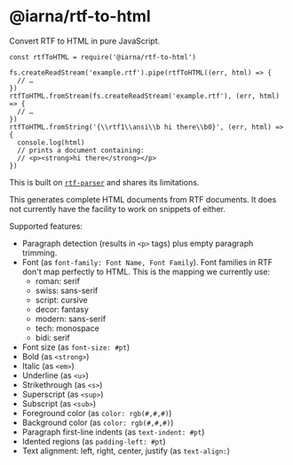 # @iarna/rtf-to-html

Convert RTF to HTML in pure JavaScript.

```
const rtfToHTML = require('@iarna/rtf-to-html')

fs.createReadStream('example.rtf').pipe(rtfToHTML((err, html) => {
  // …
})
rtfToHTML.fromStream(fs.createReadStream('example.rtf'), (err, html) => {
  // …
})
rtfToHTML.fromString('{\\rtf1\\ansi\\b hi there\\b0}', (err, html) => {
  console.log(html)
  // prints a document containing:
  // <p><strong>hi there</strong></p>
})
```

This is built on [`rtf-parser`](https://www.npmjs.com/package/rtf-parser)
and shares its limitations.

This generates complete HTML documents from RTF documents.  It does not
currently have the facility to work on snippets of either.

Supported features:

* Paragraph detection (results in `<p>` tags) plus empty paragraph trimming.
* Font (as `font-family: Font Name, Font Family`).  Font families in RTF
  don't map perfectly to HTML.  This is the mapping we currently use:
  * roman: serif
  * swiss: sans-serif
  * script: cursive
  * decor: fantasy
  * modern: sans-serif
  * tech: monospace
  * bidi: serif
* Font size (as `font-size: #pt`)
* Bold (as `<strong>`)
* Italic (as `<em>`)
* Underline (as `<u>`)
* Strikethrough (as `<s>`)
* Superscript (as `<sup>`)
* Subscript (as `<sub>`)
* Foreground color (as `color: rgb(#,#,#)`)
* Background color (as `color: rgb(#,#,#)`)
* Paragraph first-line indents (as `text-indent: #pt`)
* Idented regions (as `padding-left: #pt`)
* Text alignment: left, right, center, justify (as `text-align:`)
